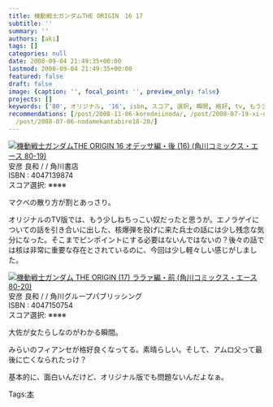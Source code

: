 ```yaml
---
title: 機動戦士ガンダムTHE ORIGIN　16 17
subtitle: ''
summary: ''
authors: [aki]
tags: []
categories: null
date: 2008-09-04 21:49:35+00:00
lastmod: 2008-09-04 21:49:35+00:00
featured: false
draft: false
image: {caption: '', focal_point: '', preview_only: false}
projects: []
keywords: ['80', オリジナル, '16', isbn, スコア, 選択, 瞬間, 格好, tv, もう少し]
recommendations: [/post/2008-11-06-koredeiinoda/, /post/2008-07-19-xi-nomo-nu-gasi-nda/,
  /post/2008-07-06-nodamekantabire18-20/]
---
```

![](https://ecx.images-amazon.com/images/I/51H3jiLrJ1L._SL160_.jpg)[機動戦士ガンダムTHE ORIGIN 16 オデッサ編・後 (16) (角川コミックス・エース 80-19)](http://item.excite.co.jp/detail/ASIN_4047139874)  
安彦 良和 / / 角川書店  
ISBN : 4047139874  
スコア選択: ※※※※  
  
マクベの散り方が割とあっさり。  
  
オリジナルのTV版では、もう少しねちっこい奴だったと思うが。エノラゲイについての話を引き合いに出した、核爆弾を投げに来た兵士の話には少し残念な気分になった。そこまでピンポイントにする必要はないんではないの？後々の話では核は非常に重要な存在とされているのに、今回は少し軽々しい感じがしました。  
  
 ![](https://ecx.images-amazon.com/images/I/51sF3Gn2YkL._SL160_.jpg)[機動戦士ガンダム THE ORIGIN (17) ララァ編・前 (角川コミックス・エース 80-20)](http://item.excite.co.jp/detail/ASIN_4047150754)  
安彦 良和 / / 角川グループパブリッシング  
ISBN : 4047150754  
スコア選択: ※※※※  
  
大佐が女たらしなのがわかる瞬間。  
  
みらいのフィアンセが格好良くなってる。素晴らしい。そして、アムロ父って最後に亡くなられたっけ？  
  
基本的に、面白いんだけど、オリジナル版でも問題ないんだよなぁ。

Tags:[本](http://mrk0369.exblog.jp/tags/%E6%9C%AC/) 

